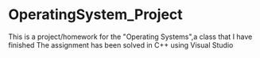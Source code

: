 # OperatingSystem_Project
This is a project/homework for the "Operating Systems",a class that I have finished
The assignment has been solved in C++ using Visual Studio
